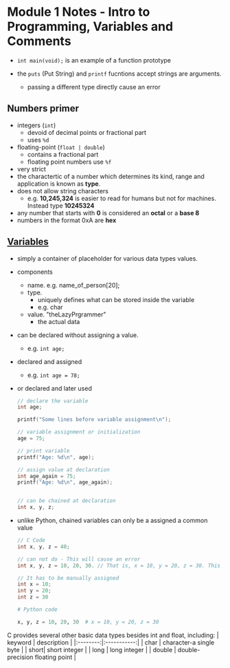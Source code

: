 # Module 1 Notes - Intro to Programming, Variables and Comments

- `int main(void);` is an example of a function prototype

- the `puts` (Put String) and `printf` fucntions accept strings are arguments.
  - passing a different type directly cause an error

## Numbers primer

- integers (`int`)
  - devoid of decimal points or fractional part
  - uses `%d`
- floating-point (`float | double`)
  - contains a fractional part
  - floating point numbers use `%f`
- very strict
- the charactertic of a number which determines its kind, range and application is known as **type**.
- does not allow string characters
  - e.g. **10,245,324** is easier to read for humans but not for machines. Instead type **10245324**
- any number that starts with **0** is considered an **octal** or a **base 8**
- numbers in the format 0xA are **hex**

## [Variables](/c-programming/c-essentials-basics/randoms/variables.c)

- simply a container of placeholder for various data types values.
- components
  - name. e.g. name_of_person[20];
  - type.
    - uniquely defines what can be stored inside the variable
    - e.g. char
  - value. "theLazyPrgrammer"
    - the actual data
- can be declared without assigning a value.
  - e.g. `int age;`
- declared and assigned
  - e.g. `int age = 78;`
- or declared and later used

  ```c
  // declare the variable
  int age;

  printf("Some lines before variable assignment\n");

  // variable assignment or initialization
  age = 75;

  // print variable
  printf("Age: %d\n", age);

  // assign value at declaration
  int age_again = 75;
  printf("Age: %d\n", age_again);


  // can be chained at declaration
  int x, y, z;
  ```

- unlike Python, chained variables can only be a assigned a common value

  ```c
  // C Code
  int x, y, z = 40;

  // can not do - This will cause an error
  int x, y, z = 10, 20, 30. // That is, x = 10, y = 20, z = 30. This is not possible

  // It has to be manually assigned
  int x = 10;
  int y = 20;
  int z = 30
  ```

  ```python
  # Python code

  x, y, z = 10, 20, 30  # x = 10, y = 20, z = 30
  ```

C provides several other basic data types besides int and float, including:
| keyword | description |
|:--------:|:-----------:|
| char | character-a single byte |
| short| short integer |
| long | long integer |
| double | double-precision floating point |
